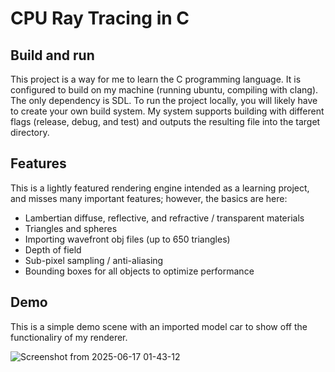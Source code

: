 # CPU Ray Tracing in C 

## Build and run
This project is a way for me to learn the C programming language. It is configured to build on 
my machine (running ubuntu, compiling with clang). The only dependency is SDL. To run the project 
locally, you will likely have to create your own build system. My system supports building with 
different flags (release, debug, and test) and outputs the resulting file into the target directory.

## Features
This is a lightly featured rendering engine intended as a learning project, and misses many important 
features; however, the basics are here:
- Lambertian diffuse, reflective, and refractive / transparent materials
- Triangles and spheres
- Importing wavefront obj files (up to 650 triangles)
- Depth of field
- Sub-pixel sampling / anti-aliasing
- Bounding boxes for all objects to optimize performance

## Demo
This is a simple demo scene with an imported model car to show off the functionaliry of my renderer.

![Screenshot from 2025-06-17 01-43-12](https://github.com/user-attachments/assets/dde46b86-d6ec-47df-93dd-20ce0327325c)
